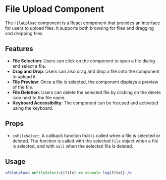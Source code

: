 # File Upload Component

The `FileUpload` component is a React component that provides an interface for users to upload files. It supports both browsing for files and dragging and dropping files.

## Features

- **File Selection**: Users can click on the component to open a file dialog and select a file.
- **Drag and Drop**: Users can also drag and drop a file onto the component to upload it.
- **File Preview**: Once a file is selected, the component displays a preview of the file.
- **File Deletion**: Users can delete the selected file by clicking on the delete icon next to the file name.
- **Keyboard Accessibility**: The component can be focused and activated using the keyboard.

## Props

- `onFileSelect`: A callback function that is called when a file is selected or deleted. The function is called with the selected `File` object when a file is selected, and with `null` when the selected file is deleted.

## Usage

```jsx
<FileUpload onFileSelect={(file) => console.log(file)} />